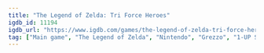 ```yaml
---
title: "The Legend of Zelda: Tri Force Heroes"
igdb_id: 11194
igdb_url: "https://www.igdb.com/games/the-legend-of-zelda-tri-force-heroes"
tag: ["Main game", "The Legend of Zelda", "Nintendo", "Grezzo", "1-UP Studio", "SRD", "Nintendo EPD Production Group No. 3", "Platform", "Puzzle", "Hack and slash/Beat 'em up", "Adventure", "Single player", "Multiplayer", "Co-operative", "Bird view / Isometric", "Action", "Fantasy"]
---
```

